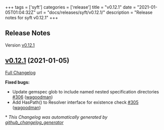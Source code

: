 +++
tags = ['syft']
categories = ['release']
title = "v0.12.1"
date = "2021-01-05T01:04:32Z"
url = "docs/releases/syft/v0.12.1/"
description = "Release notes for syft v0.12.1"
+++

## Release Notes

Version [v0.12.1](https://github.com/anchore/syft/releases/tag/v0.12.1)

## [v0.12.1](https://github.com/anchore/syft/tree/v0.12.1) (2021-01-05)

[Full Changelog](https://github.com/anchore/syft/compare/v0.12.0...v0.12.1)

**Fixed bugs:**

- Update gemspec glob to include named nested specification directories [\#306](https://github.com/anchore/syft/pull/306) ([wagoodman](https://github.com/wagoodman))
- Add HasPath\(\) to Resolver interface for existence check [\#305](https://github.com/anchore/syft/pull/305) ([wagoodman](https://github.com/wagoodman))



\* *This Changelog was automatically generated by [github_changelog_generator](https://github.com/github-changelog-generator/github-changelog-generator)*

